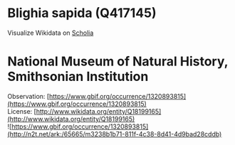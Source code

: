 
Blighia sapida (Q417145)
========================
  
Visualize Wikidata on [Scholia](https://scholia.toolforge.org/taxon/Q417145)
# National Museum of Natural History, Smithsonian Institution
  
Observation: [https://www.gbif.org/occurrence/1320893815](https://www.gbif.org/occurrence/1320893815)  
License: [http://www.wikidata.org/entity/Q18199165](http://www.wikidata.org/entity/Q18199165)  
![https://www.gbif.org/occurrence/1320893815](http://n2t.net/ark:/65665/m3238b1b71-811f-4c38-8d41-4d9bad28cddb)
